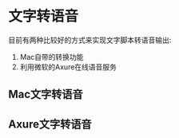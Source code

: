 # 文字转语音



目前有两种比较好的方式来实现文字脚本转语音输出:

1. Mac自带的转换功能
2. 利用微软的Axure在线语音服务



## Mac文字转语音



## Axure文字转语音


